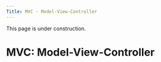 ```yaml
---
Title: MVC - Model-View-Controller
---
```


This page is under construction.

# MVC: Model-View-Controller